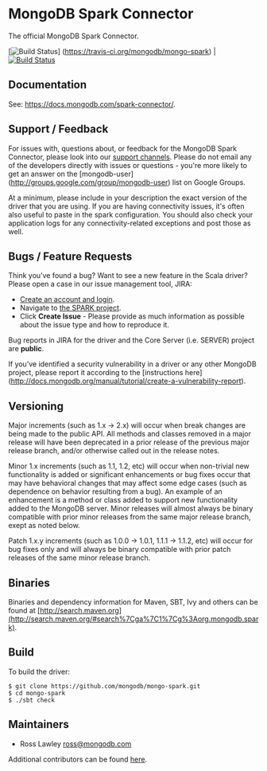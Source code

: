 # MongoDB Spark Connector 

The official MongoDB Spark Connector.

[![Build Status](https://travis-ci.org/mongodb/mongo-spark.svg?branch=master)]
(https://travis-ci.org/mongodb/mongo-spark)  | [![Build Status](https://jenkins.10gen.com/job/mongo-spark/badge/icon)](https://jenkins.10gen.com/job/mongo-spark/)

## Documentation

See: https://docs.mongodb.com/spark-connector/.

## Support / Feedback

For issues with, questions about, or feedback for the MongoDB Spark Connector, please look into
our [support channels](http://www.mongodb.org/about/support). Please
do not email any of the developers directly with issues or
questions - you're more likely to get an answer on the [mongodb-user]
(http://groups.google.com/group/mongodb-user) list on Google Groups.

At a minimum, please include in your description the exact version of the driver that you are using.  If you are having
connectivity issues, it's often also useful to paste in the spark configuration. You should also check your application logs for
any connectivity-related exceptions and post those as well.

## Bugs / Feature Requests

Think you’ve found a bug? Want to see a new feature in the Scala driver? Please open a
case in our issue management tool, JIRA:

- [Create an account and login](https://jira.mongodb.org).
- Navigate to [the SPARK project](https://jira.mongodb.org/browse/SPARK).
- Click **Create Issue** - Please provide as much information as possible about the issue type and how to reproduce it.

Bug reports in JIRA for the driver and the Core Server (i.e. SERVER) project are **public**.

If you’ve identified a security vulnerability in a driver or any other
MongoDB project, please report it according to the [instructions here]
(http://docs.mongodb.org/manual/tutorial/create-a-vulnerability-report).

## Versioning

Major increments (such as 1.x -> 2.x) will occur when break changes are being made to the public API.  All methods and
classes removed in a major release will have been deprecated in a prior release of the previous major release branch, and/or otherwise
called out in the release notes.

Minor 1.x increments (such as 1.1, 1.2, etc) will occur when non-trivial new functionality is added or significant enhancements or bug
fixes occur that may have behavioral changes that may affect some edge cases (such as dependence on behavior resulting from a bug). An
example of an enhancement is a method or class added to support new functionality added to the MongoDB server.   Minor releases will
almost always be binary compatible with prior minor releases from the same major release branch, exept as noted below.

Patch 1.x.y increments (such as 1.0.0 -> 1.0.1, 1.1.1 -> 1.1.2, etc) will occur for bug fixes only and will always be binary compatible
with prior patch releases of the same minor release branch.

## Binaries

Binaries and dependency information for Maven, SBT, Ivy and others can be found at
[http://search.maven.org](http://search.maven.org/#search%7Cga%7C1%7Cg%3Aorg.mongodb.spark).

## Build

To build the driver:

```
$ git clone https://github.com/mongodb/mongo-spark.git
$ cd mongo-spark
$ ./sbt check
```

## Maintainers

* Ross Lawley          ross@mongodb.com

Additional contributors can be found [here](https://github.com/mongodb/mongo-spark/graphs/contributors).

